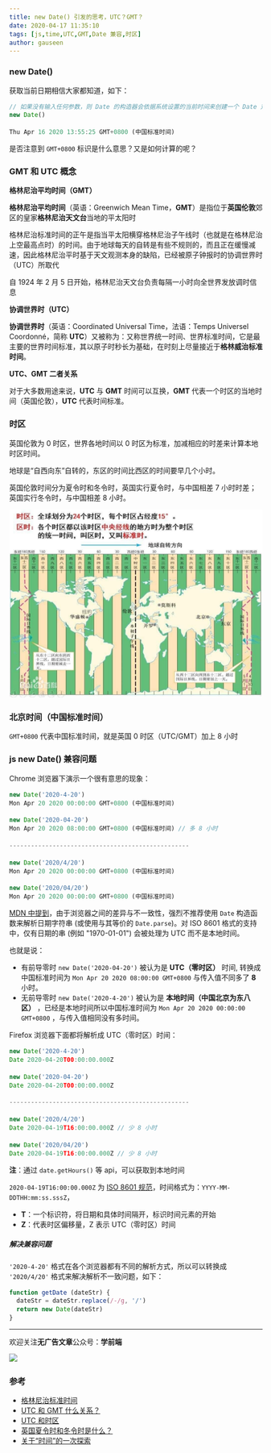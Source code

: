```yaml
---
title: new Date() 引发的思考，UTC？GMT？
date: 2020-04-17 11:35:10
tags: [js,time,UTC,GMT,Date 兼容,时区]
author: gauseen
---
```


### new Date()

获取当前日期相信大家都知道，如下：

```js
// 如果没有输入任何参数，则 Date 的构造器会依据系统设置的当前时间来创建一个 Date 对象
new Date()

Thu Apr 16 2020 13:55:25 GMT+0800 (中国标准时间)
```

是否注意到 `GMT+0800` 标识是什么意思？又是如何计算的呢？

### GMT 和 UTC 概念

**格林尼治平均时间（GMT）**

**格林尼治平均时间**（英语：Greenwich Mean Time，**GMT**）是指位于**英国伦敦**郊区的皇家**格林尼治天文台**当地的平太阳时

格林尼治标准时间的正午是指当平太阳横穿格林尼治子午线时（也就是在格林尼治上空最高点时）的时间。由于地球每天的自转是有些不规则的，而且正在缓慢减速，因此格林尼治平时基于天文观测本身的缺陷，已经被原子钟报时的协调世界时（UTC）所取代

自 1924 年 2 月 5 日开始，格林尼治天文台负责每隔一小时向全世界发放调时信息

**协调世界时（UTC）**

**协调世界时**（英语：Coordinated Universal Time，法语：Temps Universel Coordonné，简称 **UTC**）又被称为：又称世界统一时间、世界标准时间，它是最主要的世界时间标准，其以原子时秒长为基础，在时刻上尽量接近于**格林威治标准时间**。

**UTC、GMT 二者关系**

对于大多数用途来说，**UTC** 与 **GMT** 时间可以互换，**GMT** 代表一个时区的当地时间（英国伦敦），**UTC** 代表时间标准。

### 时区

英国伦敦为 0 时区，世界各地时间以 0 时区为标准，加减相应的时差来计算本地时区时间。

地球是“自西向东”自转的，东区的时间比西区的时间要早几个小时。

英国伦敦时间分为夏令时和冬令时，英国实行夏令时，与中国相差 7 小时时差；英国实行冬令时，与中国相差 8 小时。

![时区图](https://raw.githubusercontent.com/gauseen/images-bed/master/blog/%E6%97%B6%E5%8C%BA%E5%9B%BE.jpg)

### 北京时间（中国标准时间）

`GMT+0800` 代表中国标准时间，就是英国 0 时区（UTC/GMT）加上 8 小时

### js new Date() 兼容问题

Chrome 浏览器下演示一个很有意思的现象：

```js
new Date('2020-4-20')
Mon Apr 20 2020 00:00:00 GMT+0800 (中国标准时间)

new Date('2020-04-20')
Mon Apr 20 2020 08:00:00 GMT+0800 (中国标准时间) // 多 8 小时

--------------------------------------------------

new Date('2020/4/20')
Mon Apr 20 2020 00:00:00 GMT+0800 (中国标准时间)

new Date('2020/04/20')
Mon Apr 20 2020 00:00:00 GMT+0800 (中国标准时间)
```

[MDN 中提到](https://developer.mozilla.org/zh-CN/docs/Web/JavaScript/Reference/Global_Objects/Date "MDN 中提到")，由于浏览器之间的差异与不一致性，强烈不推荐使用 `Date` 构造函数来解析日期字符串 (或使用与其等价的 `Date.parse`)。对 ISO 8601 格式的支持中，仅有日期的串 (例如 "1970-01-01") 会被处理为 UTC 而不是本地时间。

也就是说：

- 有前导零时 `new Date('2020-04-20')` 被认为是 **UTC（零时区）** 时间, 转换成中国标准时间为 `Mon Apr 20 2020 08:00:00 GMT+0800` 与传入值不同多了 **8** 小时。
- 无前导零时 `new Date('2020-4-20')` 被认为是 **本地时间（中国北京为东八区）** ，已经是本地时间所以中国标准时间为 `Mon Apr 20 2020 00:00:00 GMT+0800` ，与传入值相同没有多时间。

Firefox 浏览器下面都将解析成 UTC（零时区）时间：

```js
new Date('2020-4-20')
Date 2020-04-20T00:00:00.000Z

new Date('2020-04-20')
Date 2020-04-20T00:00:00.000Z

--------------------------------------------------

new Date('2020/4/20')
Date 2020-04-19T16:00:00.000Z // 少 8 小时

new Date('2020/04/20')
Date 2020-04-19T16:00:00.000Z // 少 8 小时
```

**注**：通过 `date.getHours()` 等 api，可以获取到本地时间

`2020-04-19T16:00:00.000Z` 为 [ISO 8601 规范](http://www.ecma-international.org/ecma-262/5.1/#sec-15.9.1.15 "ISO 8601 规范")，时间格式为：`YYYY-MM-DDTHH:mm:ss.sssZ`，

- **T**：一个标识符，将日期和具体时间隔开，标识时间元素的开始
- **Z**：代表时区偏移量，Z 表示 UTC（零时区）时间

##### 解决兼容问题

`'2020-4-20'` 格式在各个浏览器都有不同的解析方式，所以可以转换成 `'2020/4/20'` 格式来解决解析不一致问题，如下：

```js
function getDate (dateStr) {
  dateStr = dateStr.replace(/-/g, '/')
  return new Date(dateStr)
}
```

---------------------------------------------
欢迎关注**无广告文章**公众号：**学前端**

![](https://mmbiz.qpic.cn/mmbiz_jpg/jpMAO8eFhorGjVHAfdgNsFQgo5TVO1qA5KwSy4xa6Pwocicn0M0XwMgmM6b2Zytqh5WHKMkcicRev3QQjonQ41BQ/640?wx_fmt=jpeg&tp=webp&wxfrom=5&wx_lazy=1&wx_co=1)


### 参考

- [格林尼治标准时间](https://zh.wikipedia.org/wiki/%E6%A0%BC%E6%9E%97%E5%B0%BC%E6%B2%BB%E6%A8%99%E6%BA%96%E6%99%82%E9%96%93 "格林尼治标准时间")
- [UTC 和 GMT 什么关系？](https://www.zhihu.com/question/27052407 "UTC 和 GMT 什么关系？")
- [UTC 和时区](https://blog.csdn.net/shenhuxi_yu/article/details/60570853 "UTC 和时区")
- [英国夏令时和冬令时是什么？](https://zhuanlan.zhihu.com/p/63842885 "英国夏令时和冬令时是什么？")
- [关于“时间”的一次探索](https://segmentfault.com/a/1190000004292140 "关于“时间”的一次探索")

